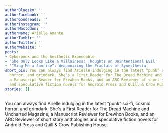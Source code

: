 ```yaml
---
authorBluesky: ''
authorFacebook: ''
authorGoodreads: ''
authorInstagram: ''
authorMastodon: ''
authorName: Arielle Amante
authorTumblr: ''
authorTwitter: ''
authorWebsite: ''
posts:
- Cyberpunk and the Aesthetic Expendable
- 'She Only Looks Like a Villainess: Thoughts on Unintentional Evil'
- '“Sing Me a Sunrise”: Weaponizing the Fractals of Synesthesia'
short_bio: You can always find Arielle indulging in the latest “punk” sci-fi, cosmic
  horror, and grimdark. She's a First Reader for The Dread Machine and Uncharted Magazine,
  a Manuscript Reader for Erewhon Books, and an ARC Reviewer of short story anthologies
  and speculative fiction novels for Android Press and Quill & Crow Publishing House.
stories: []
---
```


You can always find Arielle indulging in the latest “punk” sci-fi, cosmic horror, and grimdark. She's a First Reader for The Dread Machine and Uncharted Magazine, a Manuscript Reviewer for Erewhon Books, and an ARC Reviewer of short story anthologies and speculative fiction novels for Android Press and Quill & Crow Publishing House.